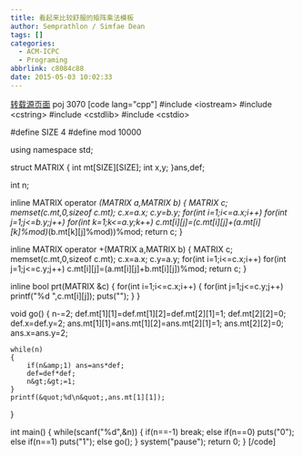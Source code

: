 ```yaml
---
title: 看起来比较舒服的矩阵乘法模板
author: Semprathlon / Simfae Dean
tags: []
categories:
  - ACM-ICPC
  - Programing
abbrlink: c8084c88
date: 2015-05-03 10:02:33
---
```

<a href="http://www.cnblogs.com/proverbs/archive/2012/10/10/2718799.html">转载源页面</a>
poj 3070
[code lang="cpp"]
#include &lt;iostream&gt;
#include &lt;cstring&gt;
#include &lt;cstdlib&gt;
#include &lt;cstdio&gt;

#define SIZE 4 
#define mod 10000

using namespace std;

struct MATRIX
{
    int mt[SIZE][SIZE];
    int x,y;
}ans,def;

int n;

inline MATRIX operator *(MATRIX a,MATRIX b)
{
    MATRIX c;
    memset(c.mt,0,sizeof c.mt);
    c.x=a.x; c.y=b.y;
    for(int i=1;i&lt;=a.x;i++)
        for(int j=1;j&lt;=b.y;j++)
            for(int k=1;k&lt;=a.y;k++)
                c.mt[i][j]=(c.mt[i][j]+(a.mt[i][k]%mod)*(b.mt[k][j]%mod))%mod;
    return c;
}

inline MATRIX operator +(MATRIX a,MATRIX b)
{
    MATRIX c;
    memset(c.mt,0,sizeof c.mt);
    c.x=a.x; c.y=a.y;
    for(int i=1;i&lt;=c.x;i++)
        for(int j=1;j&lt;=c.y;j++)
            c.mt[i][j]=(a.mt[i][j]+b.mt[i][j])%mod;
    return c;
}

inline bool prt(MATRIX &amp;c)
{
    for(int i=1;i&lt;=c.x;i++)
    {
        for(int j=1;j&lt;=c.y;j++) printf(&quot;%d &quot;,c.mt[i][j]);
        puts(&quot;&quot;);
    }
}

void go()
{
    n-=2;
    def.mt[1][1]=def.mt[1][2]=def.mt[2][1]=1;
    def.mt[2][2]=0; def.x=def.y=2;
    ans.mt[1][1]=ans.mt[1][2]=ans.mt[2][1]=1; ans.mt[2][2]=0;
    ans.x=ans.y=2;
    
    while(n)
    {
        if(n&amp;1) ans=ans*def;
        def=def*def;
        n&gt;&gt;=1;
    }
    printf(&quot;%d\n&quot;,ans.mt[1][1]);
}

int main()
{
    while(scanf(&quot;%d&quot;,&amp;n))
    {
        if(n==-1) break;
        else if(n==0) puts(&quot;0&quot;);
        else if(n==1) puts(&quot;1&quot;);
        else go();
    }
    system(&quot;pause&quot;);
    return 0;
}
[/code]